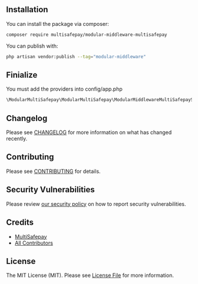 ## Installation

You can install the package via composer:

```bash
composer require multisafepay/modular-middleware-multisafepay
```

You can publish with:

```bash
php artisan vendor:publish --tag="modular-middleware"

```
## Finialize

You must add the providers into config/app.php
```bash
\ModularMultiSafepay\ModularMultiSafepay\ModularMiddlewareMultiSafepayServiceProvider::class,
```

## Changelog

Please see [CHANGELOG](CHANGELOG.md) for more information on what has changed recently.

## Contributing

Please see [CONTRIBUTING](CONTRIBUTING.md) for details.

## Security Vulnerabilities

Please review [our security policy](../../security/policy) on how to report security vulnerabilities.

## Credits

- [MultiSafepay](https://github.com/MultiSafepay)
- [All Contributors](../../contributors)

## License

The MIT License (MIT). Please see [License File](LICENSE.md) for more information.
